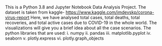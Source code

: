 This is a Python 3.8 and Jupyter Notebook Data Analysis Project. The dataset is taken from  kaggle- https://www.kaggle.com/imdevskp/corona-virus-report
Here, we have analysed total cases, total deaths, total recoveries, and total active cases due to COVID-19 in the whole world. The visualizations will give you a brief idea about all the case scenarios.
The python libraries that are used:
i. numpy
ii. pandas
iii. matplotlib.pyplot
iv. seaborn
v. plotly.express
vi. plotly.graph_objects
